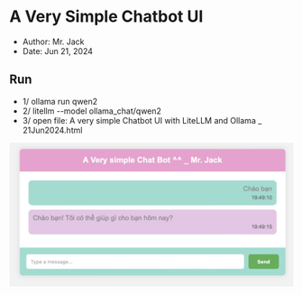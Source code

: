 # A Very Simple Chatbot UI
- Author: Mr. Jack
- Date: Jun 21, 2024

## Run
- 1/ ollama run qwen2
- 2/ litellm --model ollama_chat/qwen2
- 3/ open file: A very simple Chatbot UI with LiteLLM and Ollama _ 21Jun2024.html

![alt-text](https://github.com/Mr-Jack-Tung/A-Very-Simple-Chatbot-UI/blob/main/Screenshot%20A%20Very%20Simple%20Chatbot%20UI%202024-06-21.jpg)
